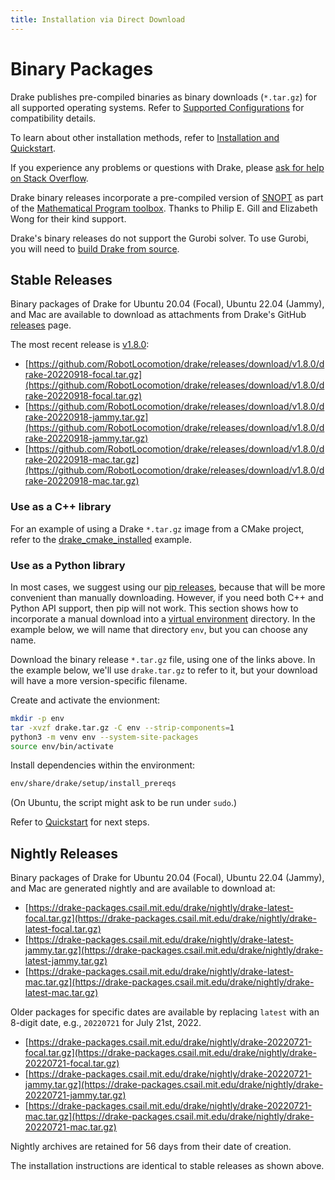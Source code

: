 ```yaml
---
title: Installation via Direct Download
---
```


# Binary Packages

Drake publishes pre-compiled binaries as binary downloads (``*.tar.gz``)
for all supported operating systems.  Refer to
[Supported Configurations](/installation.html#supported-configurations)
for compatibility details.

To learn about other installation methods, refer to
[Installation and Quickstart](/installation.html).

If you experience any problems or questions with Drake, please
[ask for help on Stack Overflow](/getting_help.html).

Drake binary releases incorporate a pre-compiled version of
[SNOPT](https://ccom.ucsd.edu/~optimizers/solvers/snopt/) as part of the
[Mathematical Program toolbox](https://drake.mit.edu/doxygen_cxx/group__solvers.html).
Thanks to Philip E. Gill and Elizabeth Wong for their kind support.

Drake's binary releases do not support the Gurobi solver. To use
Gurobi, you will need to [build Drake from source](/from_source.html).

## Stable Releases

Binary packages of Drake for Ubuntu 20.04 (Focal), Ubuntu 22.04 (Jammy), and
Mac are available to download as attachments from Drake's GitHub
[releases](https://github.com/RobotLocomotion/drake/releases) page.

The most recent release is
[v1.8.0](https://github.com/RobotLocomotion/drake/releases/tag/v1.8.0):

* [https://github.com/RobotLocomotion/drake/releases/download/v1.8.0/drake-20220918-focal.tar.gz](https://github.com/RobotLocomotion/drake/releases/download/v1.8.0/drake-20220918-focal.tar.gz)
* [https://github.com/RobotLocomotion/drake/releases/download/v1.8.0/drake-20220918-jammy.tar.gz](https://github.com/RobotLocomotion/drake/releases/download/v1.8.0/drake-20220918-jammy.tar.gz)
* [https://github.com/RobotLocomotion/drake/releases/download/v1.8.0/drake-20220918-mac.tar.gz](https://github.com/RobotLocomotion/drake/releases/download/v1.8.0/drake-20220918-mac.tar.gz)

### Use as a C++ library

For an example of using a Drake ``*.tar.gz`` image from a CMake project, refer
to the
[drake_cmake_installed](https://github.com/RobotLocomotion/drake-external-examples/tree/main/drake_cmake_installed)
example.

### Use as a Python library

In most cases, we suggest using our [pip releases](/pip.html), because that
will be more convenient than manually downloading.  However, if you need both
C++ and Python API support, then pip will not work.  This section shows
how to incorporate a manual download into a
[virtual environment](https://packaging.python.org/guides/installing-using-pip-and-virtual-environments/#creating-a-virtual-environment)
directory.  In the example below, we will name that directory ``env``, but you
can choose any name.

Download the binary release ``*.tar.gz`` file, using one of the links above.
In the example below, we'll use ``drake.tar.gz`` to refer to it, but your
download will have a more version-specific filename.

Create and activate the envionment:

```bash
mkdir -p env
tar -xvzf drake.tar.gz -C env --strip-components=1
python3 -m venv env --system-site-packages
source env/bin/activate
```

Install dependencies within the environment:

```bash
env/share/drake/setup/install_prereqs
````

(On Ubuntu, the script might ask to be run under ``sudo``.)

Refer to [Quickstart](/installation.html#quickstart) for next steps.

## Nightly Releases

Binary packages of Drake for Ubuntu 20.04 (Focal), Ubuntu 22.04 (Jammy), and
Mac are generated nightly and are available to download at:

* [https://drake-packages.csail.mit.edu/drake/nightly/drake-latest-focal.tar.gz](https://drake-packages.csail.mit.edu/drake/nightly/drake-latest-focal.tar.gz)
* [https://drake-packages.csail.mit.edu/drake/nightly/drake-latest-jammy.tar.gz](https://drake-packages.csail.mit.edu/drake/nightly/drake-latest-jammy.tar.gz)
* [https://drake-packages.csail.mit.edu/drake/nightly/drake-latest-mac.tar.gz](https://drake-packages.csail.mit.edu/drake/nightly/drake-latest-mac.tar.gz)

Older packages for specific dates are available by replacing ``latest`` with an
8-digit date, e.g., ``20220721`` for July 21st, 2022.

* [https://drake-packages.csail.mit.edu/drake/nightly/drake-20220721-focal.tar.gz](https://drake-packages.csail.mit.edu/drake/nightly/drake-20220721-focal.tar.gz)
* [https://drake-packages.csail.mit.edu/drake/nightly/drake-20220721-jammy.tar.gz](https://drake-packages.csail.mit.edu/drake/nightly/drake-20220721-jammy.tar.gz)
* [https://drake-packages.csail.mit.edu/drake/nightly/drake-20220721-mac.tar.gz](https://drake-packages.csail.mit.edu/drake/nightly/drake-20220721-mac.tar.gz)

Nightly archives are retained for 56 days from their date of creation.

The installation instructions are identical to stable releases as shown above.

